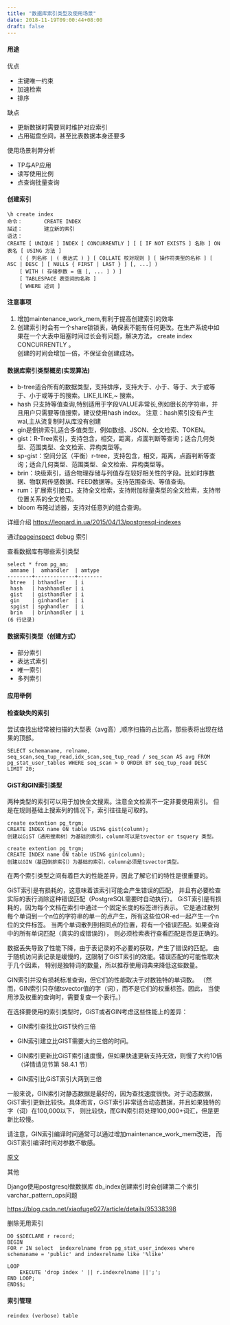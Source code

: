 ```yaml
---
title: "数据库索引类型及使用场景"
date: 2018-11-19T09:00:44+08:00
draft: false
---
```


#### 用途

优点

- 主键唯一约束
- 加速检索
- 排序 

缺点

- 更新数据时需要同时维护对应索引
- 占用磁盘空间，甚至比表数据本身还要多

使用场景利弊分析

- TP与AP应用
- 读写使用比例
- 点查询批量查询

#### 创建索引

```
\h create index
命令：       CREATE INDEX
描述：       建立新的索引
语法：
CREATE [ UNIQUE ] INDEX [ CONCURRENTLY ] [ [ IF NOT EXISTS ] 名称 ] ON 表名 [ USING 方法 ]
    ( { 列名称 | ( 表达式 ) } [ COLLATE 校对规则 ] [ 操作符类型的名称 ] [ ASC | DESC ] [ NULLS { FIRST | LAST } ] [, ...] )
    [ WITH ( 存储参数 = 值 [, ... ] ) ]
    [ TABLESPACE 表空间的名称 ]
    [ WHERE 述词 ]
```

#### 注意事项

1. 增加maintenance_work_mem,有利于提高创建索引的效率
2. 创建索引时会有一个share锁锁表，确保表不能有任何更改。在生产系统中如果在一个大表中阻塞时间过长会有问题，解决方法， create index CONCURRENTLY 。  
   创建的时间会增加一倍，不保证会创建成功。


#### 数据库索引类型概览(实现算法)

- b-tree适合所有的数据类型，支持排序，支持大于、小于、等于、大于或等于、小于或等于的搜索。LIKE,ILIKE,~ 搜索。  
- hash 只支持等值查询,特别适用于字段VALUE非常长,例如很长的字符串，并且用户只需要等值搜索，建议使用hash index。 注意：hash索引没有产生wal,主从流复制时从库没有创建 
- gin是倒排索引,适合多值类型，例如数组、JSON、全文检索、TOKEN。  
- gist：R-Tree索引，支持包含，相交，距离，点面判断等查询；适合几何类型、范围类型、全文检索、异构类型等。 
- sp-gist：空间分区（平衡）r-tree，支持包含，相交，距离，点面判断等查询；适合几何类型、范围类型、全文检索、异构类型等。 
- brin：块级索引，适合物理存储与列值存在较好相关性的字段。比如时序数据、物联网传感数据、FEED数据等。支持范围查询、等值查询。  
- rum：扩展索引接口，支持全文检索，支持附加标量类型的全文检索，支持带位置关系的全文检索。  
- bloom 布隆过滤器，支持对任意列的组合查询。

详细介绍 https://leopard.in.ua/2015/04/13/postgresql-indexes   

通过[pageinspect](https://www.postgresql.org/docs/10/pageinspect.html) debug 索引

查看数据库有哪些索引类型
```
select * from pg_am;
 amname |  amhandler  | amtype 
--------+-------------+--------
 btree  | bthandler   | i
 hash   | hashhandler | i
 gist   | gisthandler | i
 gin    | ginhandler  | i
 spgist | spghandler  | i
 brin   | brinhandler | i
(6 行记录)

```

#### 数据索引类型（创建方式）

- 部分索引
- 表达式索引
- 唯一索引
- 多列索引

#### 应用举例

#### 检查缺失的索引

尝试查找出经常被扫描的大型表（avg高）,顺序扫描的占比高，那些表将出现在结果的顶部。

```
SELECT schemaname, relname, seq_scan,seq_tup_read,idx_scan,seq_tup_read / seq_scan AS avg FROM pg_stat_user_tables WHERE seq_scan > 0 ORDER BY seq_tup_read DESC LIMIT 20;
```

#### GiST和GIN索引类型

两种类型的索引可以用于加快全文搜索。注意全文检索不一定非要使用索引。 但是在规则基础上搜索列的情况下，索引往往是可取的。
```
create extention pg_trgm;
CREATE INDEX name ON table USING gist(column);
创建以GiST（通用搜索树）为基础的索引，column可以是tsvector or tsquery 类型。
```
```
create extention pg_trgm; 
CREATE INDEX name ON table USING gin(column);
创建以GIN（基因倒排索引）为基础的索引，column必须是tsvector类型。
```
在两个索引类型之间有着巨大的性能差异，因此了解它们的特性是很重要的。

GiST索引是有损耗的，这意味着该索引可能会产生错误的匹配， 并且有必要检查实际的表行消除这种错误匹配（PostgreSQL需要时自动执行）。 GiST索引是有损耗的，因为每个文档在索引中通过一个固定长度的标签进行表示。 它是通过散列每个单词到一个n位的字符串的单一的点产生，所有这些位OR-ed一起产生一个n位的文件标签。 当两个单词散列到相同点的位置，将有一个错误匹配。如果查询中的所有单词匹配（真实的或错误的）， 则必须检索表行查看匹配是否是正确的。

数据丢失导致了性能下降，由于表记录的不必要的获取，产生了错误的匹配。 由于随机访问表记录是缓慢的，这限制了GiST索引的效能。错误匹配的可能性取决于几个因素， 特别是独特词的数量，所以推荐使用词典来降低这些数量。

GIN索引并没有损耗标准查询，但它们的性能取决于对数独特的单词数。 （然而，GIN索引只存储tsvector值的字（词），而不是它们的权重标签。因此， 当使用涉及权重的查询时，需要复查一个表行。）

在选择要使用的索引类型时，GiST或者GIN考虑这些性能上的差异：

- GIN索引查找比GiST快约三倍

- GIN索引建立比GIST需要大约三倍的时间。

- GIN索引更新比GiST索引速度慢，但如果快速更新支持无效，则慢了大约10倍（详情请见节第 58.4.1 节）

- GIN索引比GiST索引大两到三倍

一般来说，GIN索引对静态数据是最好的，因为查找速度很快。对于动态数据， GiST索引更新比较快。具体而言，GiST索引非常适合动态数据，并且如果独特的字（词）在100,000以下， 则比较快，而GIN索引将处理100,000+词汇，但是更新比较慢。

请注意，GIN索引编译时间通常可以通过增加maintenance_work_mem改进， 而GiST索引编译时间对参数不敏感。 


[原文](http://www.postgres.cn/docs/9.4/textsearch-indexes.html)

其他

Django使用postgresql做数据库 db_index创建索引时会创建第二个索引varchar_pattern_ops问题

https://blog.csdn.net/xiaofuge027/article/details/95338398

删除无用索引

```
DO $$DECLARE r record;
BEGIN
FOR r IN select  indexrelname from pg_stat_user_indexes where schemaname = 'public' and indexrelname like '%like'

LOOP
    EXECUTE 'drop index ' || r.indexrelname ||';';
END LOOP;
END$$;
```

#### 索引管理

```
reindex (verbose) table 
```
